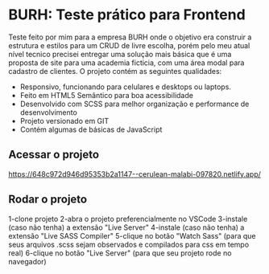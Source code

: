 # BURH: Teste prático para Frontend

Teste feito por mim para a empresa BURH onde o objetivo era construir a estrutura e estilos para um CRUD de livre escolha, porém pelo meu atual nível tecnico precisei entregar uma solução mais básica que é uma proposta de site para uma academia ficticia, com uma área modal para cadastro de clientes. O projeto contém as seguintes qualidades: 

- Responsivo, funcionando para celulares e desktops ou laptops.
- Feito em HTML5 Semântico para boa acessibilidade
- Desenvolvido com SCSS para melhor organização e performance de desenvolvimento
- Projeto versionado em GIT
- Contém algumas de básicas de JavaScript

## Acessar o projeto 
https://648c972d946d95353b2a1147--cerulean-malabi-097820.netlify.app/

## Rodar o projeto
1-clone projeto
2-abra o projeto preferencialmente no VSCode
3-instale (caso não tenha) a extensão "Live Server"
4-instale (caso não tenha) a extensão "Live SASS Compiler"
5-clique no botão "Watch Sass" (para que seus arquivos .scss sejam observados e compilados para css em tempo real)
6-clique no botão "Live Server" (para que seu projeto rode no navegador)
